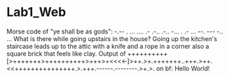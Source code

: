 # Lab1_Web
Morse code of "ye shall be as gods": -.-- .  ... .... .- .-.. .-..  -... .  .- ...  --. --- -.. ...
What is there while going upstairs in the house? Going up the kitchen's staircase leads up to the attic with a knife and a rope in a corner also a square brick that feels like clay.
Output of ++++++++++[>+++++++>++++++++++>+++>+<<<<-]>++.>+.+++++++..+++.>++.<<+++++++++++++++.>.+++.------.--------.>+.>. on bf: Hello World!

